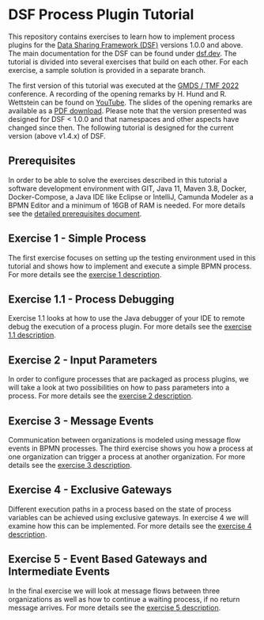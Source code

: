 # DSF Process Plugin Tutorial
This repository contains exercises to learn how to implement process plugins for the [Data Sharing Framework (DSF)](https://github.com/datasharingframework/dsf) versions 1.0.0 and above. The main documentation for the DSF can be found under [dsf.dev](https://dsf.dev). The tutorial is divided into several exercises that build on each other. For each exercise, a sample solution is provided in a separate branch.

The first version of this tutorial was executed at the [GMDS / TMF 2022](https://gmds-tmf-2022.de) conference. A recording of the opening remarks by H. Hund and R. Wettstein can be found on [YouTube](https://youtu.be/2AUPwQQQsPY). The slides of the opening remarks are available as a [PDF download](exercises/figures/2022-08-21_GMDS_2022_DSF_Process_Tutorial.pdf). Please note that the version presented was designed for DSF < 1.0.0 and that namespaces and other aspects have changed since then. The following tutorial is designed for the current version (above v1.4.x) of DSF.

## Prerequisites
In order to be able to solve the exercises described in this tutorial a software development environment with GIT, Java 11, Maven 3.8, Docker, Docker-Compose, a Java IDE like Eclipse or IntelliJ, Camunda Modeler as a BPMN Editor and a minimum of 16GB of RAM is needed. For more details see the [detailed prerequisites document](exercises/prerequisites.md).

## Exercise 1 - Simple Process
The first exercise focuses on setting up the testing environment used in this tutorial and shows how to implement and execute a simple BPMN process. For more details see the [exercise 1 description](exercises/exercise-1.md).

## Exercise 1.1 - Process Debugging
Exercise 1.1 looks at how to use the Java debugger of your IDE to remote debug the execution of a process plugin. For more details see the [exercise 1.1 description](exercises/exercise-1-1.md).

## Exercise 2 - Input Parameters
In order to configure processes that are packaged as process plugins, we will take a look at two possibilities on how to pass parameters into a process. For more details see the [exercise 2 description](exercises/exercise-2.md).

## Exercise 3 - Message Events
Communication between organizations is modeled using message flow events in BPMN processes. The third exercise shows you how a process at one organization can trigger a process at another organization. For more details see the [exercise 3 description](exercises/exercise-3.md).

## Exercise 4 - Exclusive Gateways
Different execution paths in a process based on the state of process variables can be achieved using exclusive gateways. In exercise 4 we will examine how this can be implemented. For more details see the [exercise 4 description](exercises/exercise-4.md).

## Exercise 5 - Event Based Gateways and Intermediate Events
In the final exercise we will look at message flows between three organizations as well as how to continue a waiting process, if no return message arrives. For more details see the [exercise 5 description](exercises/exercise-5.md).
